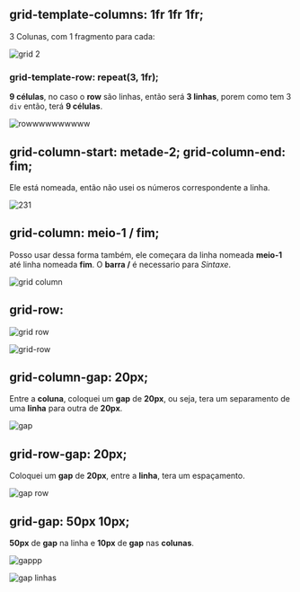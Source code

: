 ## grid-template-columns: 1fr 1fr 1fr;
3 Colunas, com 1 fragmento para cada:

![grid 2](https://user-images.githubusercontent.com/62820033/91482153-fc50da00-e87b-11ea-84c2-2eed36eca9eb.png)


### grid-template-row: repeat(3, 1fr);
**9 células**, no caso o **row** são linhas, então será **3 linhas**, porem como tem 3 `div` então, terá **9 células**.

![rowwwwwwwwww](https://user-images.githubusercontent.com/62820033/91482316-40dc7580-e87c-11ea-8279-3042b825f09e.png)


## grid-column-start: metade-2; grid-column-end: fim;
Ele está nomeada, então não usei os números correspondente a linha.

![231](https://user-images.githubusercontent.com/62820033/91483040-6e75ee80-e87d-11ea-9cd8-0ae09e89c364.png)


## grid-column: meio-1 / fim;
Posso usar dessa forma também, ele começara da linha nomeada **meio-1** até linha nomeada **fim**.
O **barra /** é necessario para *Sintaxe*.

![grid column](https://user-images.githubusercontent.com/62820033/91483314-e80ddc80-e87d-11ea-9f52-156f54b54a9f.png)


## grid-row:
![grid row](https://user-images.githubusercontent.com/62820033/91483739-9154d280-e87e-11ea-945f-76cda5a637eb.png)


![grid-row](https://user-images.githubusercontent.com/62820033/91483799-a5003900-e87e-11ea-9a85-b6ff7d689b61.png)


## grid-column-gap: 20px;
Entre a **coluna**, coloquei um **gap** de **20px**, ou seja, tera um separamento de uma **linha** para outra de **20px**.

![gap](https://user-images.githubusercontent.com/62820033/91484559-cf9ec180-e87f-11ea-984b-e528902a5744.png)


## grid-row-gap: 20px;
Coloquei um **gap** de **20px**, entre a **linha**, tera um espaçamento.

![gap row](https://user-images.githubusercontent.com/62820033/91484736-1987a780-e880-11ea-900d-48ae76d77ca7.png)


## grid-gap: 50px 10px;
**50px** de **gap** na linha e **10px** de **gap** nas **colunas**.

![gappp](https://user-images.githubusercontent.com/62820033/91484960-67041480-e880-11ea-91e7-4eac9779ce6c.png)

![gap linhas](https://user-images.githubusercontent.com/62820033/91485043-8ac75a80-e880-11ea-9703-7f3346b2c20b.png)



